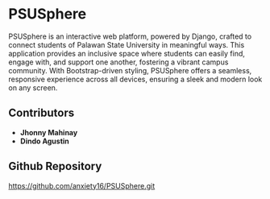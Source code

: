 PSUSphere
=========

PSUSphere is an interactive web platform, powered by Django, crafted to connect students of Palawan State University in meaningful ways. This application provides an inclusive space where students can easily find, engage with, and support one another, fostering a vibrant campus community. With Bootstrap-driven styling, PSUSphere offers a seamless, responsive experience across all devices, ensuring a sleek and modern look on any screen.

Contributors
------------

- **Jhonny Mahinay**
- **Dindo Agustin**

Github Repository
------------------

https://github.com/anxiety16/PSUSphere.git

